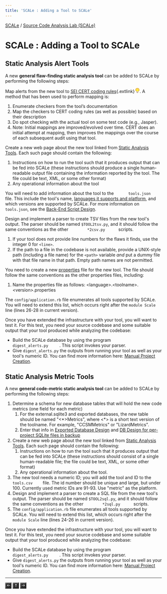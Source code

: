 ```yaml
---
title: 'SCALe : Adding a Tool to SCALe'
---
```

 [SCALe](index.md) / [Source Code Analysis Lab (SCALe)](Welcome.md)
<!-- <legal> -->
<!-- SCALe version r.6.7.0.0.A -->
<!--  -->
<!-- Copyright 2021 Carnegie Mellon University. -->
<!--  -->
<!-- NO WARRANTY. THIS CARNEGIE MELLON UNIVERSITY AND SOFTWARE ENGINEERING -->
<!-- INSTITUTE MATERIAL IS FURNISHED ON AN "AS-IS" BASIS. CARNEGIE MELLON -->
<!-- UNIVERSITY MAKES NO WARRANTIES OF ANY KIND, EITHER EXPRESSED OR -->
<!-- IMPLIED, AS TO ANY MATTER INCLUDING, BUT NOT LIMITED TO, WARRANTY OF -->
<!-- FITNESS FOR PURPOSE OR MERCHANTABILITY, EXCLUSIVITY, OR RESULTS -->
<!-- OBTAINED FROM USE OF THE MATERIAL. CARNEGIE MELLON UNIVERSITY DOES NOT -->
<!-- MAKE ANY WARRANTY OF ANY KIND WITH RESPECT TO FREEDOM FROM PATENT, -->
<!-- TRADEMARK, OR COPYRIGHT INFRINGEMENT. -->
<!--  -->
<!-- Released under a MIT (SEI)-style license, please see COPYRIGHT file or -->
<!-- contact permission@sei.cmu.edu for full terms. -->
<!--  -->
<!-- [DISTRIBUTION STATEMENT A] This material has been approved for public -->
<!-- release and unlimited distribution.  Please see Copyright notice for -->
<!-- non-US Government use and distribution. -->
<!--  -->
<!-- DM19-1274 -->
<!-- </legal> -->

SCALe : Adding a Tool to SCALe
===============================

Static Analysis Alert Tools
---------------------------

A new **general flaw-finding static analysis tool** can be added to
SCALe by performing the following steps:

Map alerts from the new tool to [SEI CERT coding
rules](https://www.securecoding.cert.org/confluence/display/seccode/SEI+CERT+Coding+Standards){.extlink}![(lightbulb)](images/icons/emoticons/lightbulb_on.png).
A method that has been used to perform mapping is:

1.  Enumerate checkers from the tool’s documentation
2.  Map the checkers to CERT coding rules (as well as possible) based on
    their description
3.  Do spot checking with the actual tool on some test code (e.g.,
    Jasper).
4.  Note: Initial mappings are improved/evolved over time. CERT does an
    initial attempt at mapping, then improves the mappings over the
    course of each subsequent audit using that tool.

Create a new web page about the new tool linked from [Static Analysis
Tools](Static-Analysis-Tools.md). Each such page should
contain the following:

1.  Instructions on how to run the tool such that it produces output
    that can be fed into SCALe (these instructions should produce a
    single human-readable output file containing the information
    reported by the tool. The file could be text, XML, or some other
    format)
2.  Any operational information about the tool

You will need to add information about the tool to the  `       tools.json     ` file. This include the tool's name, [languages it supports and platform](Notes-on-Languages-vs-Platforms.md), and which versions are supported by SCALe. For more information on `tools.json`, see the [Back-End Script Design](Back-End-Script-Design.md).

Design and implement a parser to create TSV files from the new
tool's output. The parser should be named `$TOOL2tsv.py`, and it should
follow the same conventions as the
other `         *2csv.py       `scripts.

1.  If your tool does not provide line numbers for the flaws it finds,
    use the integer 0 for `<line>`.
2.  If the path to a file in the codebase is not available, provide a
    UNIX-style path (including a file name) for
    the `<path>` variable *and* put a dummy file with that file name in
    that path. Empty path names are not permitted.

You need to create a new
[properties](Back-End-Script-Design.md#*.*.properties)
file for the new tool. The file should follow the same conventions as
the other properties files, including:

1.  Name the properties file as follows:
    &lt;language&gt;.&lt;toolname&gt;.&lt;version&gt;.properties

The `config/application.rb` file enumerates all tools supported by
SCALe. You will need to extend this list, which occurs right after the
`module Scale` line (lines 26-28 in current version).

Once you have extended the infrastructure with your tool, you will want
to test it. For this test, you need your source codebase and some
suitable output that your tool produced while analyzing the codebase:

-   Build the SCALe database by using the program
    `        digest_alerts.py      `. This script invokes your
    parser.
-   Give `digest_alerts.py` the outputs from running your tool as
    well as your tool's numeric ID. You can find more information here:
    [Manual Project Creation](Command-Line-Project-Creation.md).

Static Analysis Metric Tools
----------------------------

A new **general code-metric static analysis tool** can be added to SCALe
by performing the following steps:

1.  Determine a schema for new database tables that will hold the new
    code metrics (one field for each metric)
    1.  For the external.sqlite3 and exported databases, the new table
        should be named "&lt;\*&gt;Metrics", where &lt;\*&gt; is a short
        text version of the toolname. For example, "CCSMMetrics" or
        "LizardMetrics".
    2.  Enter that info in [Exported Database
        Design](Exported-Database-Design.md) and [DB Design for per-project SQLite files in backup](DB-Design-for-per-project-SQLite-files-in-backup.md)
2.  Create a new web page about the new tool linked from [Static
    Analysis Tools](Static-Analysis-Tools.md). Each such
    page should contain the following:
    1.  Instructions on how to run the tool such that it produces output
        that can be fed into SCALe (these instructions should consist of
        a single human-readable file; the file could be text, XML, or
        some other format)
    2.  Any operational information about the tool.
3.  The new tool needs a numeric ID; you will add the tool and ID to the
    `       tools.csv     ` file. The id number should be unique and
    large, but under 100. Currently used metric IDs are 91-93. Use
    "metric" as the platform.
4.  Design and implement a parser to create a SQL file from the new
    tool's output. The parser should be named `$TOOL2sql.py`, and it
    should follow the same conventions as the
    other `         *2sql.py       `scripts.
5.  The `config/application.rb` file enumerates all tools supported by
    SCALe. You will need to extend this list, which occurs right after
    the `module Scale` line (lines 24-26 in current version).

Once you have extended the infrastructure with your tool, you will want
to test it. For this test, you need your source codebase and some
suitable output that your tool produced while analyzing the codebase:

-   Build the SCALe database by using the program
    `        digest_alerts.py      `. This script invokes your
    parser.
-   Give `digest_alerts.py` the outputs from running your tool as
    well as your tool's numeric ID. You can find more information here:
    [Manual Project Creation](Command-Line-Project-Creation.md).

------------------------------------------------------------------------


[![](attachments/arrow_left.png)](Exported-Database-Design.md)
[![](attachments/arrow_up.png)](Welcome.md)
[![](attachments/arrow_right.png)](Command-Line-Project-Creation.md)
